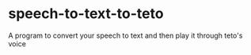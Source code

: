 # speech-to-text-to-teto
A program to convert your speech to text and then play it through teto's voice
